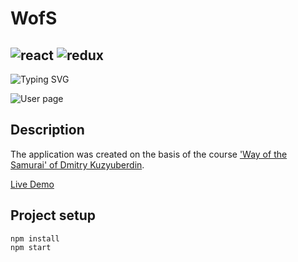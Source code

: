 # WofS
![react](https://img.shields.io/badge/React-20232A?style=for-the-badge&logo=react&logoColor=61DAFB)
![redux](https://img.shields.io/badge/Redux-20232A?style=for-the-badge&logo=redux&logoColor=764ABC)
---
![Typing SVG](https://readme-typing-svg.herokuapp.com?color=%586e75&lines=React+social+network+WofS)

![User page](path/to/image.jpg)
## Description
The application was created on the basis of the course ['Way of the Samurai' of Dmitry Kuzyuberdin](https://www.youtube.com/playlist?list=PLcvhF2Wqh7DNVy1OCUpG3i5lyxyBWhGZ8 'link to course on youtube').

[Live Demo](#)

## Project setup
```
npm install
npm start
```